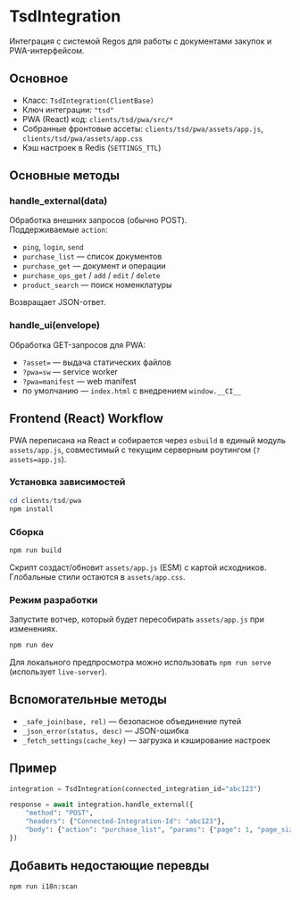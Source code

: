 # TsdIntegration

Интеграция с системой Regos для работы с документами закупок и PWA-интерфейсом.

## Основное

- Класс: `TsdIntegration(ClientBase)`
- Ключ интеграции: `"tsd"`
- PWA (React) код: `clients/tsd/pwa/src/*`
- Собранные фронтовые ассеты: `clients/tsd/pwa/assets/app.js`, `clients/tsd/pwa/assets/app.css`
- Кэш настроек в Redis (`SETTINGS_TTL`)

## Основные методы

### handle_external(data)

Обработка внешних запросов (обычно POST).  
Поддерживаемые `action`:

- `ping`, `login`, `send`
- `purchase_list` — список документов
- `purchase_get` — документ и операции
- `purchase_ops_get` / `add` / `edit` / `delete`
- `product_search` — поиск номенклатуры

Возвращает JSON-ответ.

### handle_ui(envelope)

Обработка GET-запросов для PWA:

- `?asset=` — выдача статических файлов
- `?pwa=sw` — service worker
- `?pwa=manifest` — web manifest
- по умолчанию — `index.html` с внедрением `window.__CI__`

## Frontend (React) Workflow

PWA переписана на React и собирается через `esbuild` в единый модуль `assets/app.js`, совместимый с текущим серверным роутингом (`?assets=app.js`).

### Установка зависимостей

```powershell
cd clients/tsd/pwa
npm install
```

### Сборка

```powershell
npm run build
```

Скрипт создаст/обновит `assets/app.js` (ESM) c картой исходников. Глобальные стили остаются в `assets/app.css`.

### Режим разработки

Запустите вотчер, который будет пересобирать `assets/app.js` при изменениях.

```powershell
npm run dev
```

Для локального предпросмотра можно использовать `npm run serve` (использует `live-server`).

## Вспомогательные методы

- `_safe_join(base, rel)` — безопасное объединение путей
- `_json_error(status, desc)` — JSON-ошибка
- `_fetch_settings(cache_key)` — загрузка и кэширование настроек

## Пример

```python
integration = TsdIntegration(connected_integration_id="abc123")

response = await integration.handle_external({
    "method": "POST",
    "headers": {"Connected-Integration-Id": "abc123"},
    "body": {"action": "purchase_list", "params": {"page": 1, "page_size": 10}}
})
```

## Добавить недостающие перевды

```shell
npm run i18n:scan
```
